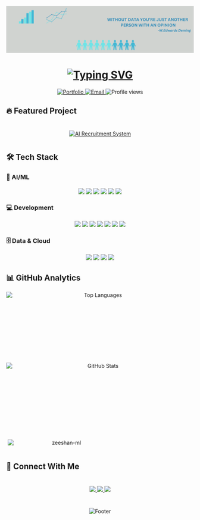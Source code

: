 <p align="center">
  <img src="https://github.com/Zeeshan-ML/Zeeshan-Ml/blob/main/Data_Banner.png" alt="banner" style="width: 100%; max-width: 1200px; max-height: 900px;">
</p>

<h1 align="center"> 
  <a href="https://git.io/typing-svg">
    <img src="https://readme-typing-svg.demolab.com?font=Fira+Code&weight=600&size=32&duration=4000&pause=1000&color=00F72E&center=true&vCenter=true&width=600&height=50&lines=Hi+👋,+I'm+Zeeshan+Ansari;Data+Scientist;AI+Engineer;Full+Stack+Developer" alt="Typing SVG" />
  </a>
</h1>

<div align="center" style="margin: 20px 0;">
  <a href="https://zeeshands.netlify.app" target="_blank">
    <img src="https://img.shields.io/badge/🌐_Portfolio-%2300acd7?style=for-the-badge&logo=netlify&logoColor=white" alt="Portfolio">
  </a>
  <a href="mailto:zeeshan2026.ansari@gmail.com">
    <img src="https://img.shields.io/badge/📧_Email-%23EA4335?style=for-the-badge&logo=gmail&logoColor=white" alt="Email">
  </a>
  <img src="https://komarev.com/ghpvc/?username=Zeeshan-ML&label=Profile%20Views&color=0e75b6&style=for-the-badge" alt="Profile views">
</div>

## 🔥 Featured Project

<div align="center" style="margin: 40px 0;">
  <a href="https://github.com/Zeeshan-ML/AI-Powered-Recruitment-System">
    <img src="https://github-readme-stats.vercel.app/api/pin/?username=Zeeshan-ML&repo=AI-Powered-Recruitment-System&theme=dark&show_owner=true" alt="AI Recruitment System">
  </a>
</div>

## 🛠️ Tech Stack

### 🤖 AI/ML
<div align="center" style="margin: 20px 0;">
  <img src="https://img.shields.io/badge/Python-3776AB?style=for-the-badge&logo=python&logoColor=white">
  <img src="https://img.shields.io/badge/TensorFlow-FF6F00?style=for-the-badge&logo=tensorflow&logoColor=white">
  <img src="https://img.shields.io/badge/PyTorch-EE4C2C?style=for-the-badge&logo=pytorch&logoColor=white">
  <img src="https://img.shields.io/badge/Keras-D00000?style=for-the-badge&logo=keras&logoColor=white">
  <img src="https://img.shields.io/badge/OpenCV-5C3EE8?style=for-the-badge&logo=opencv&logoColor=white">
  <img src="https://img.shields.io/badge/LangChain-00ADD8?style=for-the-badge&logo=langchain&logoColor=white">
</div>

### 💻 Development
<div align="center" style="margin: 20px 0;">
  <img src="https://img.shields.io/badge/HTML5-E34F26?style=for-the-badge&logo=html5&logoColor=white">
  <img src="https://img.shields.io/badge/CSS3-1572B6?style=for-the-badge&logo=css3&logoColor=white">
  <img src="https://img.shields.io/badge/JavaScript-F7DF1E?style=for-the-badge&logo=javascript&logoColor=black">
  <img src="https://img.shields.io/badge/React-20232A?style=for-the-badge&logo=react&logoColor=61DAFB">
  <img src="https://img.shields.io/badge/Bootstrap-563D7C?style=for-the-badge&logo=bootstrap&logoColor=white">
  <img src="https://img.shields.io/badge/Node.js-339933?style=for-the-badge&logo=nodedotjs&logoColor=white">
  <img src="https://img.shields.io/badge/Django-092E20?style=for-the-badge&logo=django&logoColor=white">
</div>

### 🗄️ Data & Cloud
<div align="center" style="margin: 20px 0;">
  <img src="https://img.shields.io/badge/MySQL-4479A1?style=for-the-badge&logo=mysql&logoColor=white">
  <img src="https://img.shields.io/badge/MongoDB-47A248?style=for-the-badge&logo=mongodb&logoColor=white">
  <img src="https://img.shields.io/badge/AWS-232F3E?style=for-the-badge&logo=amazon-aws&logoColor=white">
  <img src="https://img.shields.io/badge/Docker-2496ED?style=for-the-badge&logo=docker&logoColor=white">
</div>

## 📊 GitHub Analytics

<div align="center" style="display: flex; justify-content: space-between; flex-wrap: wrap; gap: 10px;">
  <img src="https://github-readme-stats.vercel.app/api/top-langs/?username=Zeeshan-ML&layout=compact&theme=dark&hide_border=true" alt="Top Languages" style="height: 180px;flex: 1; min-width: 300px;">
  <img src="https://github-readme-stats.vercel.app/api?username=Zeeshan-ML&show_icons=true&theme=dark&hide_border=true" alt="GitHub Stats" style="height: 180px;flex: 1; min-width: 300px;">
  <p>&nbsp;<img align="center"src="https://github-readme-stats.vercel.app/api?username=zeeshan-ml&show_icons=true&locale=en&theme=dark&hide_border=true" alt="zeeshan-ml" style="height: 180px;flex: 1; min-width: 300px;" /></p>

</div>

## 🤝 Connect With Me

<div align="center" style="margin-top: 40px;">
  <a href="https://linkedin.com/in/zeeshan-ansari-58a839315" target="_blank">
    <img src="https://img.shields.io/badge/LinkedIn-0077B5?style=for-the-badge&logo=linkedin&logoColor=white">
  </a>
  <a href="https://kaggle.com/z3eshanansari" target="_blank">
    <img src="https://img.shields.io/badge/Kaggle-20BEFF?style=for-the-badge&logo=kaggle&logoColor=white">
  </a>
  <a href="https://instagram.com/ze3shan_ansari" target="_blank">
    <img src="https://img.shields.io/badge/Instagram-E4405F?style=for-the-badge&logo=instagram&logoColor=white">
  </a>
</div>

<p align="center" style="margin-top: 40px;">
  <img src="https://capsule-render.vercel.app/api?type=waving&color=gradient&height=100&section=footer&animation=twinkling" alt="Footer">
</p>
